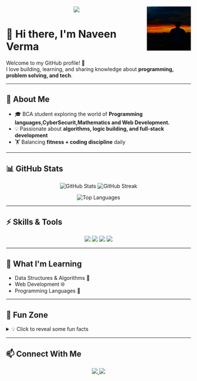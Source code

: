 <p align="center">
  <img align="right" src="https://github.com/worknaveenverma/worknaveenverma/blob/f9fb85035021d486e1d210669593eb6c333e97a0/IMG-20250904-WA0010.jpg" width="120" height="120" alt="Profile Photo">
  <a href="https://github.com/worknaveenverma">
    <img src="https://readme-typing-svg.herokuapp.com?size=25&color=F70058&center=true&vCenter=true&width=500&lines=Coder+%7C+Learner+%7C+Fitness+%7C+Problem+Solver">
  </a>
</p>

# 👋 Hi there, I'm Naveen Verma  

Welcome to my GitHub profile! 🚀  
I love building, learning, and sharing knowledge about **programming, problem solving, and tech**.  

---

## 🚀 About Me
- 🎓 BCA student exploring the world of **Programming languages,CyberSecurit,Mathematics and Web Development.**  
- 💡 Passionate about **algorithms, logic building, and full-stack development**  
- 🏋️ Balancing **fitness + coding discipline** daily  

---

## 📊 GitHub Stats
<p align="center">
  <img src="https://github-readme-stats.vercel.app/api?username=worknaveenverma&show_icons=true&theme=radical" alt="GitHub Stats" height="180px"/>
  <img src="https://github-readme-streak-stats.herokuapp.com/?user=worknaveenverma&theme=radical" alt="GitHub Streak" height="180px"/>
</p>

<p align="center">
  <img src="https://github-readme-stats.vercel.app/api/top-langs/?username=worknaveenverma&layout=compact&theme=radical" alt="Top Languages" />
</p>

---

## ⚡ Skills & Tools
<p align="center">
  <img src="https://img.shields.io/badge/C-00599C?style=for-the-badge&logo=c&logoColor=white"/>
  <img src="https://img.shields.io/badge/Python-3776AB?style=for-the-badge&logo=python&logoColor=white"/>
  <img src="https://img.shields.io/badge/Git-F05032?style=for-the-badge&logo=git&logoColor=white"/>
  <img src="https://img.shields.io/badge/Linux-FCC624?style=for-the-badge&logo=linux&logoColor=black"/>
</p>

---

## 🌱 What I'm Learning
- Data Structures & Algorithms 🧩  
- Web Development 🌐  
- Programming Languages 🤝  

---

## 🎯 Fun Zone
<details>
<summary>💡 Click to reveal some fun facts</summary>

- I treat coding like gym training – discipline > motivation 💪  
- Keyboard shortcuts are my superpower ⚡  
- Always down to debug code at 2 AM 🌙  

</details>

---

## 📫 Connect With Me
<p align="center">
  <a href="https://www.linkedin.com/in/naveen-verma-084071386">
    <img src="https://img.shields.io/badge/LinkedIn-blue?style=flat&logo=linkedin"/>
  </a>
  <a href="mailto:work.naveenverma@gmail.com">
    <img src="https://img.shields.io/badge/Email-red?style=flat&logo=gmail&logoColor=white"/>
  </a>
</p>
